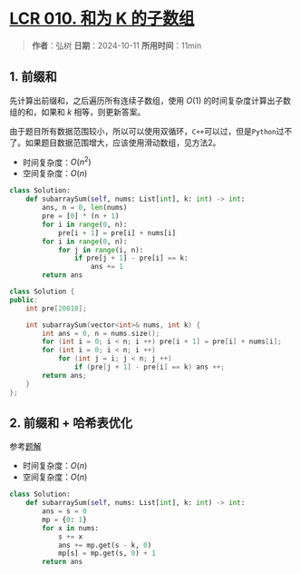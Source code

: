 # [LCR 010. 和为 K 的子数组](https://leetcode.cn/problems/QTMn0o/description/)

> **作者**：弘树
> **日期**：2024-10-11
> **所用时间**：11min

## 1. 前缀和

先计算出前缀和，之后遍历所有连续子数组，使用 $O(1)$ 的时间复杂度计算出子数组的和，如果和 $k$ 相等，则更新答案。

由于题目所有数据范围较小，所以可以使用双循环，`C++`可以过，但是`Python`过不了。如果题目数据范围增大，应该使用滑动数组，见方法2。

- 时间复杂度：$O(n^2)$
- 空间复杂度：$O(n)$

```python
class Solution:
    def subarraySum(self, nums: List[int], k: int) -> int:
        ans, n = 0, len(nums)
        pre = [0] * (n + 1)
        for i in range(0, n):
            pre[i + 1] = pre[i] + nums[i]
        for i in range(0, n):
            for j in range(i, n):
                if pre[j + 1] - pre[i] == k:
                    ans += 1
        return ans
```

```C++
class Solution {
public:
    int pre[20010];

    int subarraySum(vector<int>& nums, int k) {
        int ans = 0, n = nums.size();
        for (int i = 0; i < n; i ++) pre[i + 1] = pre[i] + nums[i];
        for (int i = 0; i < n; i ++)
            for (int j = i; j < n; j ++)
                if (pre[j + 1] - pre[i] == k) ans ++;
        return ans;
    }
};
```

## 2. 前缀和 + 哈希表优化

参考[题解](https://leetcode.cn/problems/QTMn0o/solutions/959104/shua-chuan-jian-zhi-offer-day07-shu-zu-i-jdnu)

- 时间复杂度：$O(n)$
- 空间复杂度：$O(n)$

```python
class Solution:
    def subarraySum(self, nums: List[int], k: int) -> int:
        ans = s = 0
        mp = {0: 1}
        for x in nums:
            s += x
            ans += mp.get(s - k, 0)
            mp[s] = mp.get(s, 0) + 1
        return ans
```